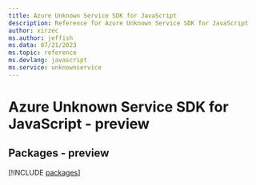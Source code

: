```yaml
---
title: Azure Unknown Service SDK for JavaScript
description: Reference for Azure Unknown Service SDK for JavaScript
author: xirzec
ms.author: jeffish
ms.data: 07/21/2023
ms.topic: reference
ms.devlang: javascript
ms.service: unknownservice
---
```

# Azure Unknown Service SDK for JavaScript - preview
## Packages - preview
[!INCLUDE [packages](unknown-service-index.md)]